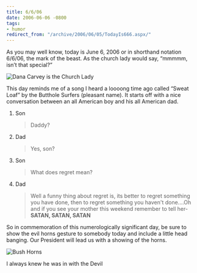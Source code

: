 ```yaml
---
title: 6/6/06
date: 2006-06-06 -0800
tags:
- humor
redirect_from: "/archive/2006/06/05/TodayIs666.aspx/"
---
```


As you may well know, today is June 6, 2006 or in shorthand notation
6/6/06, the mark of the beast. As the church lady would say, “mmmmm,
isn’t that special?”

![Dana Carvey is the Church
Lady](https://haacked.com/images/ChurchLady.jpg)

This day reminds me of a song I heard a loooong time ago called “Sweat
Loaf” by the Butthole Surfers (pleasant name). It starts off with a nice
conversation between an all American boy and his all American dad.

1.  Son

    > Daddy?

2.  Dad

    > Yes, son?

3.  Son

    > What does regret mean?

4.  Dad

    > Well a funny thing about regret is, its better to regret something
    > you have done, then to regret something you haven't done....Oh and
    > if you see your mother this weekend remember to tell her- **SATAN,
    > SATAN, SATAN**

So in commemoration of this numerologically significant day, be sure to
show the evil horns gesture to somebody today and include a little head
banging. Our President will lead us with a showing of the horns.

![Bush Horns](https://haacked.com/images/Bush-horns.jpg)

I always knew he was in with the Devil

